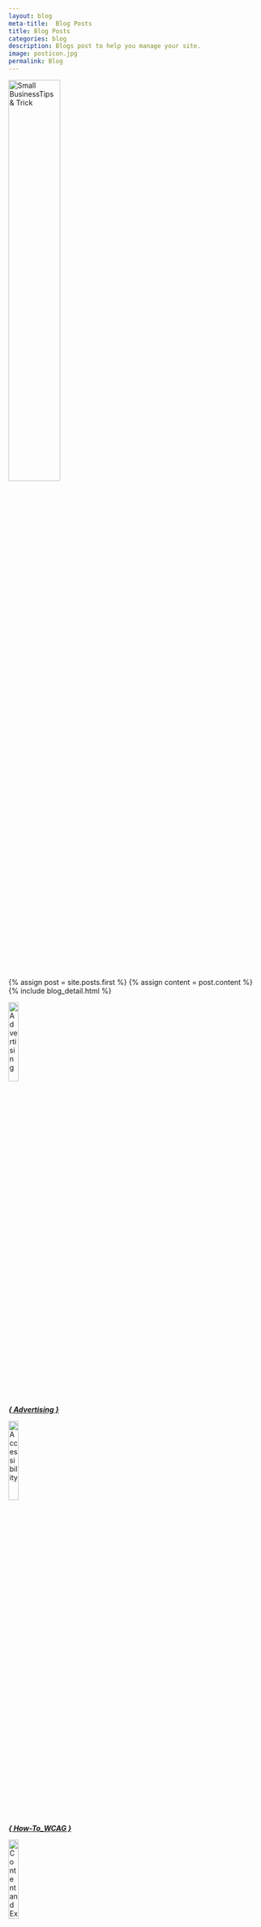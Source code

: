 ```yaml
---
layout: blog
meta-title:  Blog Posts
title: Blog Posts
categories: blog
description: Blogs post to help you manage your site.
image: posticon.jpg
permalink: Blog
---
```


<p class="text-center"><img src="{{ site.url }}/assets/images/SmallBusinessTipTrick-Group.jpg" style="width:45%;" class="img-responsive" alt="Small BusinessTips & Trick" /></p>

<div class="row">
  <div class="col">
    {% assign post = site.posts.first %}
    {% assign content = post.content %}
    {% include blog_detail.html %}
  </div>
</div>

<!-- row 1 -->
<div class="row  mb-3">
  <!-- Col 1 -->
  <div class="col-sm-4">
    <div class="row">
      <div class="col">
        <p class="text-center"><a href="{{ site.url}}/blog/Advertising"><img src="{{ site.url }}/assets/images/Digital_Advertising_High_Res.png" style="width:20%; height: auto;" class="img-responsive rounded center-block" alt="Advertising" /></a></p>
      </div>
    </div>
    <div class="row">
      <div class="col">
        <p class="text-center"><a href="{{ site.url}}/blog/Advertising"><strong><em>{ Advertising }</em></strong></a></p>
      </div>
    </div>
  </div>
  <!-- Col 2 -->
  <div class="col-sm-4">
    <div class="row">
      <div class="col">
        <p class="text-center"><a href="{{ site.url}}/blog/Accessibility"><img src="{{ site.url }}/assets/images/Blog/Accessibility/Accessibility.png" style="width:20%; height: auto;" class="img-responsive center-block" alt="Accessibility" /></a></p>
      </div>
    </div>
    <div class="row">
      <div class="col">
        <p class="text-center"><a href="{{ site.url}}/blog/Accessibility"><strong><em>{ How-To_WCAG }</em></strong></a></p>
      </div>
    </div>
  </div>
  <!-- Col 3 -->
  <div class="col-sm-4">
    <div class="row">
      <div class="col">
        <p class="text-center"><a href="{{ site.url}}/blog/ContentExperience"><img src="{{ site.url }}/assets/images/Content-Marketing.png" style="width:20%;" class="img-responsive center-block" alt="Content and Experience" /></a></p>
      </div>
    </div>
    <div class="row">
      <div class="col">
        <p class="text-center"><a href="{{ site.url}}/blog/ContentExperience"><strong><em>{ Content & Experience }</em></strong></a></p>
      </div>
    </div>
  </div>
</div>

<!-- row 2 -->
<div class="row mb-3">
  <!-- Col 1 -->
  <div class="col-sm-4">
    <div class="row">
      <div class="col">
        <p class="text-center"><a href="{{ site.url}}/blog/Listings"><img src="{{ site.url }}/assets/images/Website-Traffic-Driver.png" style="width:20%;" class="img-responsive center-block" alt="Listings" /></a></p>
      </div>
    </div>
    <div class="row">
      <div class="col">
      <p class="text-center"><a href="{{ site.url}}/blog/Listings"><strong><em>{ Listings }</em></strong></a></p>
      </div>
    </div>
  </div>
    <!-- Col 2 -->
  <div class="col-sm-4">
    <div class="row">
      <div class="col">
      <p class="text-center"><a href="{{ site.url}}/blog/Websites"><img src="{{ site.url }}/assets/images/Website-Reputation.png" style="width:20%;" class="img-responsive center-block" alt="Advertising" /></a></p>
      </div>
    </div>
    <div class="row">
      <div class="col">
        <p class="text-center"><a href="{{ site.url}}/blog/Websites"><strong><em>{ Websites }</em></strong></a></p>
      </div>
    </div>
  </div>
  <!-- Col 3 -->
  <div class="col-sm-4">
    <div class="row">
      <div class="col">
        <p class="text-center"><a href="{{ site.url}}/blog/Reputation"><img src="{{ site.url }}/assets/images/Reputation-Services.png" style="width:20%;" class="img-responsive center-block" alt="Content and Experience" /></a></p>
      </div>
    </div>
    <div class="row">
      <div class="col">
        <p class="text-center"><a href="{{ site.url}}/blog/Reputation"><strong><em>{ Reputation }</em></strong></a></p>
      </div>
    </div>
  </div>
</div>

<!-- row 3 -->
<div class="row mb-3">
  <!-- Col 1 -->
  <div class="col-sm-4">
    <div class="row">
      <div class="col">
        <p class="text-center"><a href="{{ site.url}}/blog/SEO"><img src="{{ site.url }}/assets/images/Enhanced-SEO.png" style="width:20%;" class="img-responsive center-block" alt="Content and Experience" /></a></p>
      </div>
    </div>
    <div class="row">
      <div class="col">
        <p class="text-center"><a href="{{ site.url}}/blog/SEO"><strong><em>{ SEO }</em></strong></a></p>
      </div>
    </div>
  </div>
  <!-- Col 2 -->
  <div class="col-sm-4">
    <div class="row">
      <div class="col">
        <p class="text-center"><a href="{{ site.url}}/blog/Social"><img src="{{ site.url }}/assets/images/Social_Marketing_High_Res.png" style="width:20%;" class="img-responsive center-block" alt="Advertising" /></a></p>
      </div>
    </div>
    <div class="row">
      <div class="col">
        <p class="text-center"><a href="{{ site.url}}/blog/Social"><strong><em>{ Social }</em></strong></a></p>
      </div>
    </div>
  </div>
  <!-- Col 3 -->
  <div class="col-sm-4">
    <div class="row">
      <div class="col">
        <p class="text-center"><a href="{{ site.url}}/blog/Security"><img src="{{ site.url }}/assets/images/security-icon.png" style="width:20%;" class="img-responsive center-block" alt="Advertising" /></a></p>
      </div>
    </div>
    <div class="row">
      <div class="col">
        <p class="text-center"><a href="{{ site.url}}/blog/Security"><strong><em>{ Security }</em></strong></a></p>
      </div>
    </div>
  </div>
</div>
